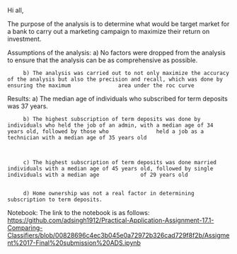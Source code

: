 Hi all,


The purpose of the analysis is to determine what would be target market for a bank to carry out a marketing campaign to maximize their return on investment. 


Assumptions of the analysis:
         a) No factors were dropped from the analysis to ensure that the analysis can be as comprehensive as possible. 
         
         
         
         b) The analysis was carried out to not only maximize the accuracy of the analysis but also the precision and recall, which was done by ensuring the maximum               area under the roc curve 


Results:
         a) The median age of individuals who subscribed for term deposits was 37 years.
         
         
         b) The highest subscription of term deposits was done by individuals who held the job of an admin, with a median age of 34 years old, followed by those who               held a job as a technician with a median age of 35 years old
         
         
         
         c) The highest subscription of term deposits was done married individuals with a median age of 45 years old, followed by single individuals with a median age             of 29 years old
         
         
         d) Home ownership was not a real factor in determining subscription to term deposits.



Notebook:
The link to the notebook is as follows: https://github.com/adsingh1912/Practical-Application-Assignment-17.1-Comparing-Classifiers/blob/00828696c4ec3b045e0a72972b326cad729f8f2b/Assigment%2017-Final%20submission%20ADS.ipynb

